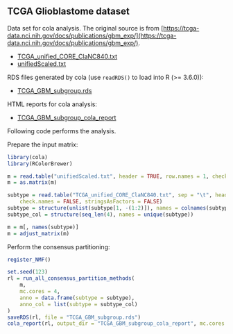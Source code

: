 
## TCGA Glioblastome dataset

Data set for cola analysis. The original source is from [https://tcga-data.nci.nih.gov/docs/publications/gbm_exp/](https://tcga-data.nci.nih.gov/docs/publications/gbm_exp/).

- [TCGA_unified_CORE_ClaNC840.txt](https://jokergoo.github.io/cola_examples/TCGA_GBM/TCGA_unified_CORE_ClaNC840.txt)
- [unifiedScaled.txt](https://jokergoo.github.io/cola_examples/TCGA_GBM/unifiedScaled.txt)

RDS files generated by cola (use `readRDS()` to load into R (>= 3.6.0)):

- [TCGA_GBM_subgroup.rds](https://jokergoo.github.io/cola_examples/TCGA_GBM/TCGA_GBM_subgroup.rds)

HTML reports for cola analysis:

- [TCGA_GBM_subgroup_cola_report](https://jokergoo.github.io/cola_examples/TCGA_GBM/TCGA_GBM_subgroup_cola_report/cola_report.html)

Following code performs the analysis.

Prepare the input matrix:

```r
library(cola)
library(RColorBrewer)

m = read.table("unifiedScaled.txt", header = TRUE, row.names = 1, check.names = FALSE)
m = as.matrix(m)

subtype = read.table("TCGA_unified_CORE_ClaNC840.txt", sep = "\t", header = TRUE, 
    check.names = FALSE, stringsAsFactors = FALSE)
subtype = structure(unlist(subtype[1, -(1:2)]), names = colnames(subtype)[-(1:2)])
subtype_col = structure(seq_len(4), names = unique(subtype))

m = m[, names(subtype)]
m = adjust_matrix(m)
```

Perform the consensus partitioning:

```r
register_NMF()

set.seed(123)
rl = run_all_consensus_partition_methods(
    m,
    mc.cores = 4,
    anno = data.frame(subtype = subtype),
    anno_col = list(subtype = subtype_col)
)
saveRDS(rl, file = "TCGA_GBM_subgroup.rds")
cola_report(rl, output_dir = "TCGA_GBM_subgroup_cola_report", mc.cores = 4)
```
